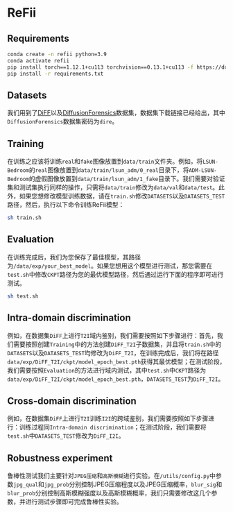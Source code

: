 # ReFii
## Requirements
```bash
conda create -n refii python=3.9
conda activate refii
pip install torch==1.12.1+cu113 torchvision==0.13.1+cu113 -f https://download.pytorch.org/whl/torch_stable.html
pip install -r requirements.txt
```
## Datasets
我们用到了[DiFF](https://github.com/xaCheng1996/DiFF)以及[DiffusionForensics](https://pan.baidu.com/share/init?surl=Rdzc7l8P0RrJft0cW0a4Gg)数据集，数据集下载链接已经给出，其中`DiffusionForensics`数据集密码为`dire`。
## Training
在训练之应该将训练`real`和`fake`图像放置到`data/train`文件夹。例如，将`LSUN-Bedroom`的`real`图像放置到`data/train/lsun_adm/0_real`目录下，将`ADM-LSUN-Bedroom`的虚假图像放置到`data/train/lsun_adm/1_fake`目录下。我们需要对验证集和测试集执行同样的操作，只需将`data/train`修改为`data/val`和`data/test`。此外，如果您想修改模型训练数据，请在`train.sh`修改`DATASETS`以及`DATASETS_TEST`路径，然后，执行以下命令训练ReFii模型：
```bash
sh train.sh
```
## Evaluation
在训练完成后，我们为您保存了最佳模型，其路径为`/data/exp/your_best_model`。如果您想用这个模型进行测试，那您需要在`test.sh`中修改`CKPT`路径为您的最优模型路径，然后通过运行下面的程序即可进行测试。
```bash
sh test.sh
```
## Intra-domain discrimination
例如，在数据集`DiFF`上进行`T2I`域内鉴别，我们需要按照如下步骤进行：首先，我们需要按照创建`Training`中的方法创建`DiFF_T2I`子数据集，并且将`train.sh`中的`DATASETS`以及`DATASETS_TEST`均修改为`DiFF_T2I`，在训练完成后，我们将在路径`data/exp/DiFF_T2I/ckpt/model_epoch_best.pth`获得其最优模型；在测试阶段，我们需要按照`Evaluation`的方法进行域内测试，其中`test.sh`中`CKPT`路径为`data/exp/DiFF_T2I/ckpt/model_epoch_best.pth`，`DATASETS_TEST`为`DiFF_T2I`。
## Cross-domain discrimination
例如，在数据集`DiFF`上进行`T2I`训练`I2I`的跨域鉴别，我们需要按照如下步骤进行：训练过程同`Intra-domain discrimination`；在测试阶段，我们需要将`test.sh`中`DATASETS_TEST`修改为`DiFF_I2I`。
## Robustness experiment
鲁棒性测试我们主要针对`JPEG压缩`和`高斯模糊`进行实验。在`/utils/config.py`中参数`jpg_qual`和`jpg_prob`分别控制JPEG压缩程度以及JPEG压缩概率，`blur_sig`和`blur_prob`分别控制高斯模糊强度以及高斯模糊概率，我们只需要修改这几个参数，并进行测试步骤即可完成鲁棒性实验。
